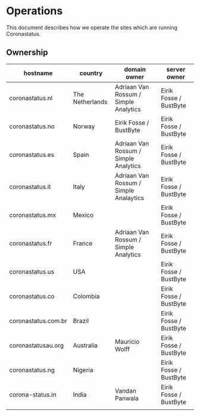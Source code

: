 # Operations
This document describes how we operate the sites which are running Coronastatus.

## Ownership

| hostname            | country         | domain owner                           | server owner           |
|---------------------|-----------------|----------------------------------------|------------------------|
| coronastatus.nl     | The Netherlands | Adriaan Van Rossum / Simple Analytics  | Eirik Fosse / BustByte |
| coronastatus.no     | Norway          | Eirik Fosse / BustByte                 | Eirik Fosse / BustByte |
| coronastatus.es     | Spain           | Adriaan Van Rossum / Simple Analytics  | Eirik Fosse / BustByte |
| coronastatus.it     | Italy           | Adriaan Van Rossum / Simple Analaytics | Eirik Fosse / BustByte |
| coronastatus.mx     | Mexico          |                                        | Eirik Fosse / BustByte |
| coronastatus.fr     | France          | Adriaan Van Rossum / Simple Analytics  | Eirik Fosse / BustByte |
| coronastatus.us     | USA             |                                        | Eirik Fosse / BustByte |
| coronastatus.co     | Colombia        |                                        | Eirik Fosse / BustByte |
| coronastatus.com.br | Brazil          |                                        | Eirik Fosse / BustByte |
| coronastatusau.org  | Australia       | Mauricio Wolff                         | Eirik Fosse / BustByte |
| coronastatus.ng     | Nigeria         |                                        | Eirik Fosse / BustByte |
| corona-status.in    | India           | Vandan Panwala                         | Eirik Fosse / BustByte |
|                     |                 |                                        |                        |
